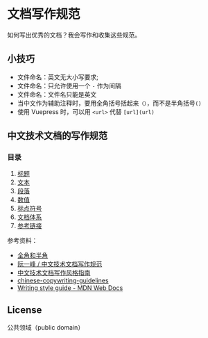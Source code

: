 # 文档写作规范

如何写出优秀的文档？我会写作和收集这些规范。

## 小技巧

- 文件命名：英文无大小写要求;
- 文件命名：只允许使用一个 `-` 作为间隔
- 文件命名：文件名只能是英文
- 当中文作为辅助注释时，要用全角括号括起来`（）`，而不是半角括号`()`
- 使用 Vuepress 时，可以用 `<url>` 代替 `[url](url)`

## 中文技术文档的写作规范

### 目录

1. [标题](docs/title.md)
2. [文本](docs/text.md)
3. [段落](docs/paragraph.md)
4. [数值](docs/number.md)
5. [标点符号](docs/marks.md)
6. [文档体系](docs/structure.md)
7. [参考链接](docs/reference.md)

参考资料：

- [全角和半角](https://zh.wikipedia.org/wiki/%E5%85%A8%E5%BD%A2%E5%92%8C%E5%8D%8A%E5%BD%A2)
- [阮一峰 / 中文技术文档写作规范](https://github.com/ruanyf/document-style-guide)
- [中文技术文档写作风格指南](https://github.com/yikeke/zh-style-guide/)
- [chinese-copywriting-guidelines](https://github.com/sparanoid/chinese-copywriting-guidelines)
- [Writing style guide - MDN Web Docs](https://developer.mozilla.org/en-US/docs/MDN/Guidelines/Writing_style_guide)

## License

公共领域（public domain）

